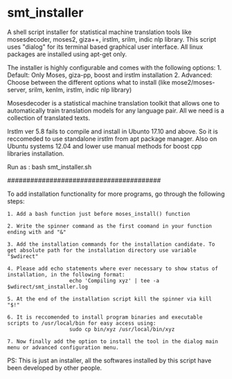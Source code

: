 # smt_installer

A shell script installer for statistical machine translation tools like mosesdecoder, moses2, giza++, irstlm, srilm, indic nlp library. This script uses "dialog" for its terminal based graphical user interface. All linux packages are installed using apt-get only.
 
The installer is highly configurable and comes with the following options: 
    1. Default: Only Moses, giza-pp, boost and irstlm installation
    2. Advanced: Choose between the different options what to install (like mose2/moses-server, srilm, kenlm, irstlm, indic nlp library)

Mosesdecoder is a statistical machine translation toolkit that allows one to
automatically train translation models for any language pair. All we need is a
collection of translated texts.

Irstlm ver 5.8 fails to compile and install in Ubunto 17.10 and above. So it is reccomeded to use standalone irstlm from apt package manager. Also on Ubuntu systems 12.04 and lower use manual methods for boost cpp libraries installation.

Run as : bash smt_installer.sh

########################################

To add installation functionality for more programs, go through the following steps:

	1. Add a bash function just before moses_install() function

	2. Write the spinner command as the first coomand in your function ending with and "&"

	3. Add the installation commands for the installation candidate. To get absolute path for the installation directory use variable "$wdirect"

	4. Please add echo statements where ever necessary to show status of installation, in the following format:
						echo 'Compiling xyz' | tee -a  $wdirect/smt_installer.log

	5. At the end of the installation script kill the spinner via kill "$!"

	6. It is reccomended to install program binaries and executable scripts to /usr/local/bin for easy access using:
						sudo cp bin/xyz /usr/local/bin/xyz 

	7. Now finally add the option to install the tool in the dialog main menu or advanced configuration menu.



PS: This is just an installer, all the softwares installed by this script have been developed by other people. 
